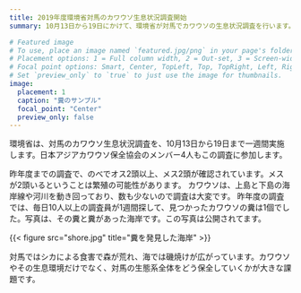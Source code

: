 ```yaml
---
title: 2019年度環境省対馬のカワウソ生息状況調査開始
summary: 10月13日から19日にかけて、環境省が対馬でカワウソの生息状況調査を行います。

# Featured image
# To use, place an image named `featured.jpg/png` in your page's folder.
# Placement options: 1 = Full column width, 2 = Out-set, 3 = Screen-width
# Focal point options: Smart, Center, TopLeft, Top, TopRight, Left, Right, BottomLeft, Bottom, BottomRight
# Set `preview_only` to `true` to just use the image for thumbnails.
image:
  placement: 1
  caption: "糞のサンプル"
  focal_point: "Center"
  preview_only: false
---
```

環境省は、対馬のカワウソ生息状況調査を、10月13日から19日まで一週間実施します。日本アジアカワウソ保全協会のメンバー4人もこの調査に参加します。

昨年度までの調査で、のべでオス2頭以上、メス2頭が確認されています。メスが2頭いるということは繁殖の可能性があります。
カワウソは、上島と下島の海岸線や河川を動き回っており、数も少ないので調査は大変です。
昨年度の調査では、毎日10人以上の調査員が1週間探して、見つかったカワウソの糞は1個でした。写真は、その糞と糞があった海岸です。この写真は公開されてます。

{{< figure src="shore.jpg" title="糞を発見した海岸" >}}

対馬ではシカによる食害で森が荒れ、海では磯焼けが広がっています。カワウソやその生息環境だけでなく、対馬の生態系全体をどう保全していくかが大きな課題です。

